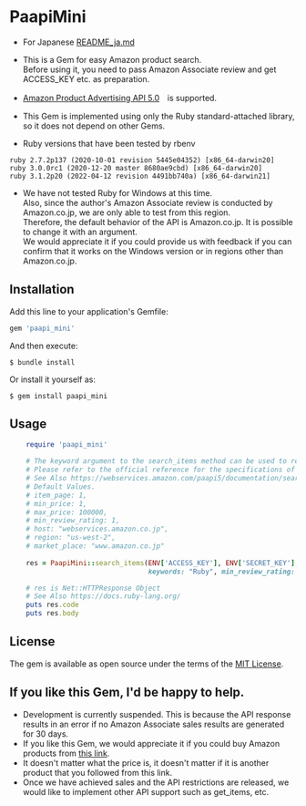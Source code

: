 # PaapiMini

* For Japanese [README_ja.md](./README_ja.md)
* This is a Gem for easy Amazon product search.<br>
Before using it, you need to pass Amazon Associate review and get ACCESS_KEY etc. as preparation.
* [Amazon Product Advertising API 5.0](https://webservices.amazon.com/paapi5/documentation/)　is supported.
* This Gem is implemented using only the Ruby standard-attached library, so it does not depend on other Gems.

* Ruby versions that have been tested by rbenv
```
ruby 2.7.2p137 (2020-10-01 revision 5445e04352) [x86_64-darwin20]
ruby 3.0.0rc1 (2020-12-20 master 8680ae9cbd) [x86_64-darwin20]
ruby 3.1.2p20 (2022-04-12 revision 4491bb740a) [x86_64-darwin21]
```
* We have not tested Ruby for Windows at this time.<br>
Also, since the author's Amazon Associate review is conducted by Amazon.co.jp, we are only able to test from this region.<br>
Therefore, the default behavior of the API is Amazon.co.jp. It is possible to change it with an argument.<br>
We would appreciate it if you could provide us with feedback if you can confirm that it works on the Windows version or in regions other than Amazon.co.jp.

## Installation

Add this line to your application's Gemfile:

```ruby
gem 'paapi_mini'
```

And then execute:

    $ bundle install

Or install it yourself as:

    $ gem install paapi_mini

## Usage

```ruby
    require 'paapi_mini'

    # The keyword argument to the search_items method can be used to refine the condition.
    # Please refer to the official reference for the specifications of each argument.
    # See Also https://webservices.amazon.com/paapi5/documentation/search-items.html
    # Default Values.
    # item_page: 1,
    # min_price: 1,
    # max_price: 100000,
    # min_review_rating: 1,
    # host: "webservices.amazon.co.jp",
    # region: "us-west-2",
    # market_place: "www.amazon.co.jp"
    
    res = PaapiMini::search_items(ENV['ACCESS_KEY'], ENV['SECRET_KEY'], ENV['PARTNER_TAG'],
                                  keywords: "Ruby", min_review_rating: 3)

    # res is Net::HTTPResponse Object
    # See Also https://docs.ruby-lang.org/
    puts res.code
    puts res.body
```

## License

The gem is available as open source under the terms of the [MIT License](https://opensource.org/licenses/MIT).

## If you like this Gem, I'd be happy to help.

* Development is currently suspended. This is because the API response results in an error if no Amazon Associate sales results are generated for 30 days.
* If you like this Gem, we would appreciate it if you could buy Amazon products from [this link](https://amzn.to/3Ta7pvV).
* It doesn't matter what the price is, it doesn't matter if it is another product that you followed from this link.
* Once we have achieved sales and the API restrictions are released, we would like to implement other API support such as get_items, etc.